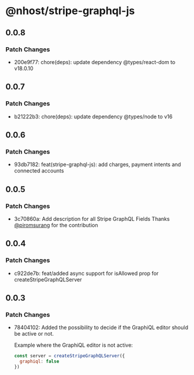 # @nhost/stripe-graphql-js

## 0.0.8

### Patch Changes

- 200e9f77: chore(deps): update dependency @types/react-dom to v18.0.10

## 0.0.7

### Patch Changes

- b21222b3: chore(deps): update dependency @types/node to v16

## 0.0.6

### Patch Changes

- 93db7182: feat(stripe-graphql-js): add charges, payment intents and connected accounts

## 0.0.5

### Patch Changes

- 3c70860a: Add description for all Stripe GraphQL Fields
  Thanks [@piromsurang](https://github.com/piromsurang) for the contribution

## 0.0.4

### Patch Changes

- c922de7b: feat/added async support for isAllowed prop for createStripeGraphQLServer

## 0.0.3

### Patch Changes

- 78404102: Added the possibility to decide if the GraphiQL editor should be active or not.

  Example where the GraphiQL editor is not active:

  ```js
  const server = createStripeGraphQLServer({
    graphiql: false
  })
  ```
